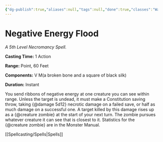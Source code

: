 ```yaml
---
{"dg-publish":true,"aliases":null,"tags":null,"done":true,"classes":"Warlock, Wizard,","spellLevel":5,"school":"Necromancy","source":"XGE","permalink":"/spells/negative-energy-flood/","dgHomeLink":false,"dgPassFrontmatter":true}
---
```


# Negative Energy Flood
*A 5th Level Necromancy Spell.*

**Casting Time:** 1 Action

**Range:** Point, 60 Feet

**Components:** V M(a broken bone and a square of black silk)

**Duration:** Instant

You send ribbons of negative energy at one creature you can see within range. Unless the target is undead, it must make a Constitution saving throw, taking {@damage 5d12} necrotic damage on a failed save, or half as much damage on a successful one. A target killed by this damage rises up as a {@creature zombie} at the start of your next turn. The zombie pursues whatever creature it can see that is closest to it. Statistics for the {@creature zombie} are in the Monster Manual.

[[Spellcasting/Spells|Spells]]